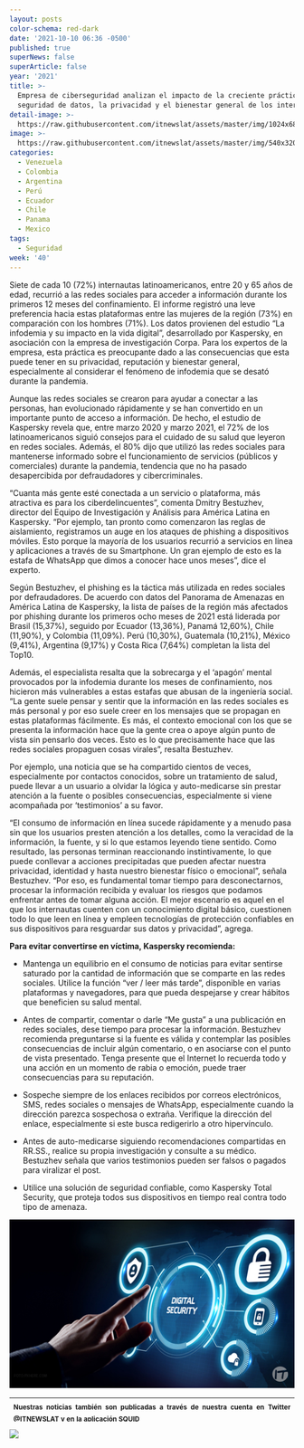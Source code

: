 ```yaml
---
layout: posts
color-schema: red-dark
date: '2021-10-10 06:36 -0500'
published: true
superNews: false
superArticle: false
year: '2021'
title: >-
  Empresa de ciberseguridad analizan el impacto de la creciente práctica en la
  seguridad de datos, la privacidad y el bienestar general de los internautas 
detail-image: >-
  https://raw.githubusercontent.com/itnewslat/assets/master/img/1024x680/Digital-Security-g.jpg
image: >-
  https://raw.githubusercontent.com/itnewslat/assets/master/img/540x320/Digital-Security-p.jpg
categories:
  - Venezuela
  - Colombia
  - Argentina
  - Perú
  - Ecuador
  - Chile
  - Panama
  - Mexico
tags:
  - Seguridad
week: '40'
---
```

Siete de cada 10 (72%) internautas latinoamericanos, entre 20 y 65 años de edad, recurrió a las redes sociales para acceder a información durante los primeros 12 meses del confinamiento. El informe registró una leve preferencia hacia estas plataformas entre las mujeres de la región (73%) en comparación con los hombres (71%). Los datos provienen del estudio “La infodemia y su impacto en la vida digital”, desarrollado por Kaspersky, en asociación con la empresa de investigación Corpa. Para los expertos de la empresa, esta práctica es preocupante dado a las consecuencias que esta puede tener en su privacidad, reputación y bienestar general, especialmente al considerar el fenómeno de infodemia que se desató durante la pandemia.

Aunque las redes sociales se crearon para ayudar a conectar a las personas, han evolucionado rápidamente y se han convertido en un importante punto de acceso a información. De hecho, el estudio de Kaspersky revela que, entre marzo 2020 y marzo 2021, el 72% de los latinoamericanos siguió consejos para el cuidado de su salud que leyeron en redes sociales. Además, el 80% dijo que utilizó las redes sociales para mantenerse informado sobre el funcionamiento de servicios (públicos y comerciales) durante la pandemia, tendencia que no ha pasado desapercibida por defraudadores y cibercriminales.

“Cuanta más gente esté conectada a un servicio o plataforma, más atractiva es para los ciberdelincuentes”, comenta Dmitry Bestuzhev, director del Equipo de Investigación y Análisis para América Latina en Kaspersky. “Por ejemplo, tan pronto como comenzaron las reglas de aislamiento, registramos un auge en los ataques de phishing a dispositivos móviles. Esto porque la mayoría de los usuarios recurrió a servicios en línea y aplicaciones a través de su Smartphone. Un gran ejemplo de esto es la estafa de WhatsApp que dimos a conocer hace unos meses”, dice el experto.

Según Bestuzhev, el phishing es la táctica más utilizada en redes sociales por defraudadores. De acuerdo con datos del Panorama de Amenazas en América Latina de Kaspersky, la lista de países de la región más afectados por phishing durante los primeros ocho meses de 2021 está liderada por Brasil (15,37%), seguido por Ecuador (13,36%), Panamá 12,60%), Chile (11,90%), y Colombia (11,09%). Perú (10,30%), Guatemala (10,21%), México (9,41%), Argentina (9,17%) y Costa Rica (7,64%) completan la lista del Top10.

Además, el especialista resalta que la sobrecarga y el ‘apagón’ mental provocados por la infodemia durante los meses de confinamiento, nos hicieron más vulnerables a estas estafas que abusan de la ingeniería social. “La gente suele pensar y sentir que la información en las redes sociales es más personal y por eso suele creer en los mensajes que se propagan en estas plataformas fácilmente. Es más, el contexto emocional con los que se presenta la información hace que la gente crea o apoye algún punto de vista sin pensarlo dos veces. Esto es lo que precisamente hace que las redes sociales propaguen cosas virales”, resalta Bestuzhev. 

Por ejemplo, una noticia que se ha compartido cientos de veces, especialmente por contactos conocidos, sobre un tratamiento de salud, puede llevar a un usuario a olvidar la lógica y auto-medicarse sin prestar atención a la fuente o posibles consecuencias, especialmente si viene acompañada por ‘testimonios’ a su favor. 

“El consumo de información en línea sucede rápidamente y a menudo pasa sin que los usuarios presten atención a los detalles, como la veracidad de la información, la fuente, y si lo que estamos leyendo tiene sentido. Como resultado, las personas terminan reaccionando instintivamente, lo que puede conllevar a acciones precipitadas que pueden afectar nuestra privacidad, identidad y hasta nuestro bienestar físico o emocional”, señala Bestuzhev. “Por eso, es fundamental tomar tiempo para desconectarnos, procesar la información recibida y evaluar los riesgos que podamos enfrentar antes de tomar alguna acción. El mejor escenario es aquel en el que los internautas cuenten con un conocimiento digital básico, cuestionen todo lo que leen en línea y empleen tecnologías de protección confiables en sus dispositivos para resguardar sus datos y privacidad”, agrega.

**Para evitar convertirse en víctima, Kaspersky recomienda:**
- Mantenga un equilibrio en el consumo de noticias para evitar sentirse saturado por la cantidad de información que se comparte en las redes sociales. Utilice la función “ver / leer más tarde”, disponible en varias plataformas y navegadores, para que pueda despejarse y crear hábitos que beneficien su salud mental.

- Antes de compartir, comentar o darle “Me gusta” a una publicación en redes sociales, dese tiempo para procesar la información. Bestuzhev recomienda preguntarse si la fuente es válida y contemplar las posibles consecuencias de incluir algún comentario, o en asociarse con el punto de vista presentado. Tenga presente que el Internet lo recuerda todo y una acción en un momento de rabia o emoción, puede traer consecuencias para su reputación.

- Sospeche siempre de los enlaces recibidos por correos electrónicos, SMS, redes sociales o mensajes de WhatsApp, especialmente cuando la dirección parezca sospechosa o extraña. Verifique la dirección del enlace, especialmente si este busca redigerirlo a otro hipervínculo.

- Antes de auto-medicarse siguiendo recomendaciones compartidas en RR.SS., realice su propia investigación y consulte a su médico. Bestuzhev señala que varios testimonios pueden ser falsos o pagados para viralizar el post.

- Utilice una solución de seguridad confiable, como Kaspersky Total Security, que proteja todos sus dispositivos en tiempo real contra todo tipo de amenaza.

![](https://raw.githubusercontent.com/itnewslat/assets/master/img/540x320/Digital-Security-p.jpg) 
 
<table style="height: 42px;" width="569">
<tbody>
<tr>
<td style="text-align: justify;"><sub><strong>Nuestras noticias también son publicadas a través de nuestra cuenta en Twitter <a href="https://twitter.com/itnewslat?lang=es">@ITNEWSLAT</a> y en la aplicación <a href="https://squidapp.co/en/">SQUID</a></strong></sub></td>
</tr>
</tbody>
</table>

<img src="https://tracker.metricool.com/c3po.jpg?hash=56f88a41e39ab42c063cc51676587a04"/>